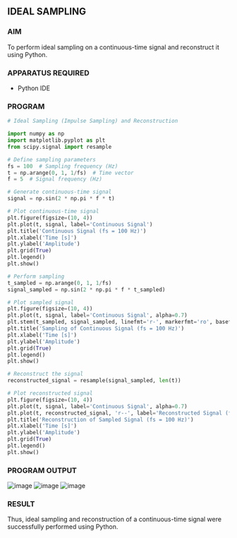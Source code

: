 ## **IDEAL SAMPLING**  

### **AIM**  
To perform ideal sampling on a continuous-time signal and reconstruct it using Python.  

### **APPARATUS REQUIRED**  
- Python IDE  

### **PROGRAM**  
```python
# Ideal Sampling (Impulse Sampling) and Reconstruction

import numpy as np
import matplotlib.pyplot as plt
from scipy.signal import resample

# Define sampling parameters
fs = 100  # Sampling frequency (Hz)
t = np.arange(0, 1, 1/fs)  # Time vector
f = 5  # Signal frequency (Hz)

# Generate continuous-time signal
signal = np.sin(2 * np.pi * f * t)

# Plot continuous-time signal
plt.figure(figsize=(10, 4))
plt.plot(t, signal, label='Continuous Signal')
plt.title('Continuous Signal (fs = 100 Hz)')
plt.xlabel('Time [s]')
plt.ylabel('Amplitude')
plt.grid(True)
plt.legend()
plt.show()

# Perform sampling
t_sampled = np.arange(0, 1, 1/fs)
signal_sampled = np.sin(2 * np.pi * f * t_sampled)

# Plot sampled signal
plt.figure(figsize=(10, 4))
plt.plot(t, signal, label='Continuous Signal', alpha=0.7)
plt.stem(t_sampled, signal_sampled, linefmt='r-', markerfmt='ro', basefmt='r-', label='Sampled Signal (fs = 100 Hz)')
plt.title('Sampling of Continuous Signal (fs = 100 Hz)')
plt.xlabel('Time [s]')
plt.ylabel('Amplitude')
plt.grid(True)
plt.legend()
plt.show()

# Reconstruct the signal
reconstructed_signal = resample(signal_sampled, len(t))

# Plot reconstructed signal
plt.figure(figsize=(10, 4))
plt.plot(t, signal, label='Continuous Signal', alpha=0.7)
plt.plot(t, reconstructed_signal, 'r--', label='Reconstructed Signal (fs = 100 Hz)')
plt.title('Reconstruction of Sampled Signal (fs = 100 Hz)')
plt.xlabel('Time [s]')
plt.ylabel('Amplitude')
plt.grid(True)
plt.legend()
plt.show()
```

### **PROGRAM OUTPUT**  
![image](https://github.com/user-attachments/assets/e0d2976f-4a6d-4a2f-9a1e-07ad3540275a)
![image](https://github.com/user-attachments/assets/9017b015-cff1-4903-b836-98ca71fdd852)
![image](https://github.com/user-attachments/assets/a552f5e3-4251-40cf-904a-ae663c560bf1)


### **RESULT**  
Thus, ideal sampling and reconstruction of a continuous-time signal were successfully performed using Python.
